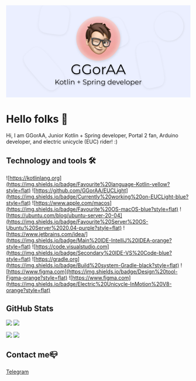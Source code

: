![](https://github.com/GGorAA/GGorAA/blob/master/profile%20readme%20cover.png?raw=true)
# Hello folks 👋

Hi, I am GGorAA, Junior Kotlin + Spring developer, Portal 2 fan, Arduino developer, and electric unicycle (EUC) rider! :)

## Technology and tools 🛠

![https://kotlinlang.org](https://img.shields.io/badge/Favourite%20language-Kotlin-yellow?style=flat)
![https://github.com/GGorAA/EUCLight](https://img.shields.io/badge/Currently%20working%20on-EUCLight-blue?style=flat)
![https://www.apple.com/macos](https://img.shields.io/badge/Favourite%20OS-macOS-blue?style=flat)
![https://ubuntu.com/blog/ubuntu-server-20-04](https://img.shields.io/badge/Favourite%20Server%20OS-Ubuntu%20Server%2020.04-purple?style=flat)
![https://www.jetbrains.com/idea/](https://img.shields.io/badge/Main%20IDE-IntelliJ%20IDEA-orange?style=flat)
![https://code.visualstudio.com](https://img.shields.io/badge/Secondary%20IDE-VS%20Code-blue?style=flat)
![https://gradle.org](https://img.shields.io/badge/Build%20system-Gradle-black?style=flat)
![https://www.figma.com](https://img.shields.io/badge/Design%20tool-Figma-orange?style=flat)
![https://www.figma.com](https://img.shields.io/badge/Electric%20Unicycle-InMotion%20V8-orange?style=flat)

## GitHub Stats

![](https://github-readme-stats.vercel.app/api/top-langs?username=GGorAA&show_icons=true&layout=compact)
![](https://github-readme-stats.vercel.app/api?username=GGorAA&show_icons=true)

![](https://github-readme-stats.vercel.app/api/pin?username=GGorAA&repo=GLaDOS)
![](https://github-readme-stats.vercel.app/api/pin?username=Dynamium&repo=ETCalc)

## Contact me📪

[Telegram](https://t.me/GGorAAOfficial)
